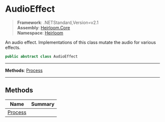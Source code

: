 # AudioEffect

> **Framework**: .NETStandard,Version=v2.1  
> **Assembly**: [Heirloom.Core][0]  
> **Namespace**: [Heirloom][0]  

An audio effect. Implementations of this class mutate the audio for various effects.

```cs
public abstract class AudioEffect
```

--------------------------------------------------------------------------------

**Methods**: [Process][1]

--------------------------------------------------------------------------------

## Methods

| Name         | Summary |
|--------------|---------|
| [Process][1] |         |

[0]: ..\Heirloom.Core.md
[1]: Heirloom.AudioEffect.Process.md
